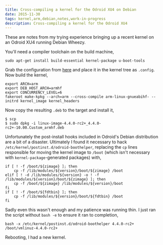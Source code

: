 ```yaml
---
title: Cross-compiling a kernel for the Odroid XU4 on Debian
date: 2015-11-30
tags: kernel,arm,debian,notes,work-in-progress
description: Cross-compiling a kernel for the Odroid XU4
---
```


These are notes from my trying experience bringing up a recent kernel on an
Odroid XU4 running Debian Wheezy.

You'll need a compiler toolchain on the build machine,
```
sudo apt-get install build-essential kernel-package u-boot-tools
```

Grab the configuration from [here](/media/linux-4.4-rc2.odroidxu4.config) and
place it in the kernel tree as `.config`. Now build the kernel,
```
export ARCH=arm
export DEB_HOST_ARCH=armhf
export CONCURRENCY_LEVEL=6
fakeroot make-kpkg --arch=arm --cross-compile arm-linux-gnueabihf- --initrd kernel_image kernel_headers
```

Now copy the resulting `.deb` to the target and install it,
```
$ scp
$ sudo dpkg -i linux-image-4.4.0-rc2+_4.4.0-rc2+-10.00.Custom_armhf.deb
```

Unfortunately the post-install hooks included in Odroid's Debian distribution
are a bit of a disaster. Ultimately I found it necessary to hack
`/etc/kernel/postinst.d/odroid-boothelper`, replacing the `cp` lines responsible
for moving the kernel image to `/boot` (which isn't necessary with `kernel-package`-generated packages)
with,
```
if [ ! -f /boot/${zimage} ]; then
    cp -f /lib/modules/${version}/boot/${zimage} /boot
elif [ ! -d /lib/modules/${version} -o ! -f /lib/modules/${version}/boot/${zimage} ]; then
    cp -f /boot/${zimage} /lib/modules/${version}/boot
fi
if [ ! -f /boot/${fdtbin} ]; then
    cp -f /lib/modules/${version}/boot/${fdtbin} /boot
fi
```

Sadly even this wasn't enough and my patience was running thin. I just ran the
script without `bash -e` to ensure it ran to completion,
```
bash -x /etc/kernel/postinst.d/odroid-boothelper 4.4.0-rc2+ /boot/vmlinuz-4.4.0-rc2+
```
Rebooting, I had a new kernel.
